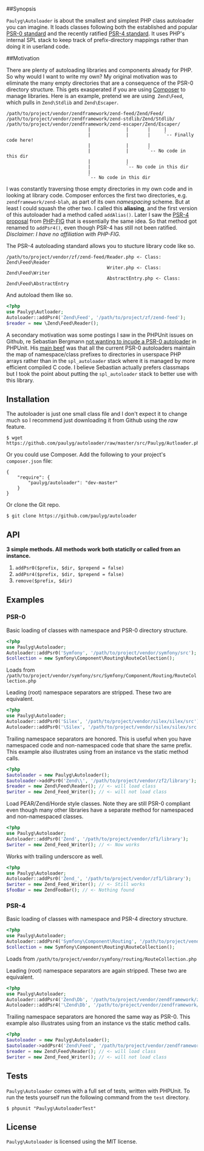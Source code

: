 ##Synopsis

`Paulyg\Autoloader` is about the smallest and simplest PHP class autoloader you can imagine. It loads classes following both the established and popular [PSR-0 standard][psr0] and the recently ratified [PSR-4 standard][psr4]. It uses PHP's internal SPL stack to keep track of prefix-directory mappings rather than doing it in userland code.

[psr0]: http://github.com/php-fig/fig-standards/blob/master/accepted/PSR-0.md
[psr4]: http://github.com/php-fig/fig-standards/blob/master/accepted/PSR-4-autoloader.md

##Motivation

There are plenty of autoloading libraries and components already for PHP. So why would I want to write my own? My original motivation was to eliminate the many empty directories that are a consequence of the PSR-0 directory structure. This gets exasperated if you are using [Composer](http://getcomposer.org) to manage libraries. Here is an example, pretend we are using` Zend\Feed`, which pulls in `Zend\Stdlib` and `Zend\Escaper`.
```
/path/to/project/vendor/zendframework/zend-feed/Zend/Feed/
/path/to/project/vendor/zendframework/zend-stdlib/Zend/Stdlib/
/path/to/project/vendor/zendframework/zend-escaper/Zend/Escaper/
                              |             |       |     |
                              |             |       |     `-- Finally code here!
                              |             |       |
                              |             |       `-- No code in this dir
                              |             |
                              |             `-- No code in this dir
                              |
                              `-- No code in this dir
```
I was constantly traversing those empty directories in my own code and in looking at library code. Composer enforces the first two directories, e.g. `zendframework/zend-blah`, as part of its own _namespacing_ scheme. But at least I could squash the other two. I called this **aliasing**, and the first version of this autoloader had a method called `addAlias()`. Later I saw the [PSR-4 proposal][psr4prop] from [PHP-FIG](http://www.php-fig.org "PHP Framework Interop Group") that is essentially the same idea. So that method got renamed to `addPsr4()`, even though PSR-4 has still not been ratified. *Disclaimer: I have no affiliation with PHP-FIG.*

The PSR-4 autoloading standard allows you to stucture library code like so.
```
/path/to/project/vendor/zf/zend-feed/Reader.php <- Class: Zend\Feed\Reader
                                     Writer.php <- Class: Zend\Feed\Writer
                                     AbstractEntry.php <- Class: Zend\Feed\AbstractEntry
```
And autoload them like so.
```php
<?php
use Paulyg\Autloader;
Autoloader::addPsr4('Zend\Feed', '/path/to/project/zf/zend-feed');
$reader = new \Zend\Feed\Reader();
```
A secondary motivation was some postings I saw in the PHPUnit issues on Github, re Sebastian Bergmann [not wanting to incude a PSR-0 autoloader][sb1] in PHPUnit. His [main beef][sb2] was that all the current PSR-0 autoloaders maintain the map of namespace/class prefixes to directories in userspace PHP arrays rather than in the `spl_autoloader` stack where it is managed by more efficient compiled C code. I believe Sebastian actually prefers classmaps but I took the point about putting the `spl_autoloader` stack to better use with this library.

[psr4prop]: https://groups.google.com/forum/#!topic/php-fig/qT7mEy0RIuI
[sb1]: https://github.com/sebastianbergmann/phpunit/pull/460
[sb2]: https://github.com/sebastianbergmann/phpunit/pull/649

## Installation

The autoloader is just one small class file and I don't expect it to change much so I recommend just downloading it from Github using the *raw* feature.
```
$ wget https://github.com/paulyg/autoloader/raw/master/src/Paulyg/Autloader.php
```

Or you could use Composer. Add the following to your project's `composer.json` file:
```
{
    "require": {
        "paulyg/autoloader": "dev-master"
    }
}
```

Or clone the Git repo.
```
$ git clone https://github.com/paulyg/autoloader
```

## API

**3 simple methods. All methods work both staticlly or called from an instance.**

1. `addPsr0($prefix, $dir, $prepend = false)`
2. `addPsr4($prefix, $dir, $prepend = false)`
3. `remove($prefix, $dir)`

## Examples
### PSR-0

Basic loading of classes with namespace and PSR-0 directory structure.
```php
<?php
use Paulyg\Autoloader;
Autoloader::addPsr0('Symfony', '/path/to/project/vendor/symfony/src');
$collection = new Symfony\Component\Routing\RouteCollection();
```
Loads from `/path/to/project/vendor/symfony/src/Symfony/Component/Routing/RouteCollection.php`

Leading (root) namespace separators are stripped. These two are equivalent.
```php
<?php
use Paulyg\Autoloader;
Autoloader::addPsr0('Silex', '/path/to/project/vendor/silex/silex/src');
Autoloader::addPsr0('\Silex', '/path/to/project/vendor/silex/silex/src');
```

Trailing namespace separators are honored. This is useful when you have namespaced code and non-namespaced code that share the same prefix. This example also illustrates using from an instance vs the static method calls.
```php
<?php
$autoloader = new Paulyg\Autoloader();
$autoloader->addPsr0('Zend\\', '/path/to/project/vendor/zf2/library');
$reader = new Zend\Feed\Reader(); // <- will load class
$writer = new Zend_Feed_Writer(); // <- will not load class
```

Load PEAR/Zend/Horde style classes. Note they are still PSR-0 compliant even though many other libraries have a separate method for namespaced and non-namespaced classes.
```php
<?php
use Paulyg\Autoloader;
Autoloader::addPsr0('Zend', '/path/to/project/vendor/zf1/library');
$writer = new Zend_Feed_Writer(); // <- Now works
```

Works with trailing underscore as well.
```php
<?php
use Paulyg\Autoloader;
Autoloader::addPsr0('Zend_', '/path/to/project/vendor/zf1/library');
$writer = new Zend_Feed_Writer(); // <- Still works
$fooBar = new ZendFooBar(); // <- Nothing found
```

### PSR-4

Basic loading of classes with namespace and PSR-4 directory structure.
```php
<?php
use Paulyg\Autoloader;
Autoloader::addPsr4('Symfony\Component\Routing', '/path/to/project/vendor/symfony/routing/');
$collection = new Symfony\Component\Routing\RouteCollection();
```
Loads from `/path/to/project/vendor/symfony/routing/RouteCollection.php`

Leading (root) namespace separators are again stripped. These two are equivalent.
```php
<?php
use Paulyg\Autoloader;
Autoloader::addPsr4('Zend\Db', '/path/to/project/vendor/zendframework/zend-db/');
Autoloader::addPsr4('\Zend\Db', '/path/to/project/vendor/zendframework/zend-db/');
```

Trailing namespace separators are honored the same way as PSR-0. This example also illustrates using from an instance vs the static method calls.
```php
<?php
$autoloader = new Paulyg\Autoloader();
$autoloader->addPsr4('Zend\Feed', '/path/to/project/vendor/zendframework/zend-feed/');
$reader = new Zend\Feed\Reader(); // <- will load class
$writer = new Zend_Feed_Writer(); // <- will not load class
```

## Tests

`Paulyg\Autoloader` comes with a full set of tests, written with PHPUnit. To run the tests yourself run the following command from the `test` directory.
```
$ phpunit "Paulyg\AutoloaderTest"
```

## License

`Paulyg\Autoloader` is licensed using the MIT license.
